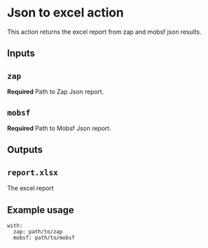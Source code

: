 # Json to excel action

This action returns the excel report from zap and mobsf json results.

## Inputs

## `zap`

**Required** Path to Zap Json report.
## `mobsf`

**Required** Path to Mobsf Json report.

## Outputs

## `report.xlsx`

The excel report
## Example usage

```uses: actions/iib0011/json2excel-action@main
with:
  zap: path/to/zap
  mobsf: path/to/mobsf